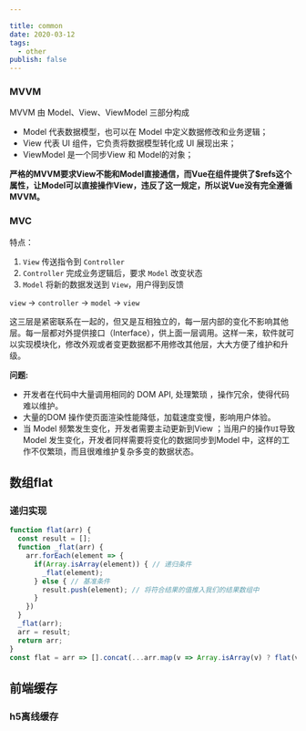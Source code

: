 ```yaml
---

title: common
date: 2020-03-12
tags: 
  - other
publish: false
---
```


### MVVM

MVVM 由 Model、View、ViewModel 三部分构成 

- Model 代表数据模型，也可以在 Model 中定义数据修改和业务逻辑； 
- View 代表 UI 组件，它负责将数据模型转化成 UI 展现出来； 
- ViewModel 是一个同步View 和 Model的对象； 

**严格的MVVM要求View不能和Model直接通信，而Vue在组件提供了$refs这个属性，让Model可以直接操作View，违反了这一规定，所以说Vue没有完全遵循MVVM。**

### MVC

特点：

1. `View` 传送指令到 `Controller`
2. `Controller` 完成业务逻辑后，要求 `Model` 改变状态
3. `Model` 将新的数据发送到 `View`，用户得到反馈

`view` -> `controller` -> `model` -> `view`

这三层是紧密联系在一起的，但又是互相独立的，每一层内部的变化不影响其他层。每一层都对外提供接口（Interface），供上面一层调用。这样一来，软件就可以实现模块化，修改外观或者变更数据都不用修改其他层，大大方便了维护和升级。

**问题:**

- 开发者在代码中大量调用相同的 DOM API, 处理繁琐 ，操作冗余，使得代码难以维护。 
- 大量的DOM 操作使页面渲染性能降低，加载速度变慢，影响用户体验。 
- 当 Model 频繁发生变化，开发者需要主动更新到View ；当用户的操作`UI`导致 Model 发生变化，开发者同样需要将变化的数据同步到Model 中，这样的工作不仅繁琐，而且很难维护复杂多变的数据状态。 

## 数组flat

### 递归实现

```js
function flat(arr) {
  const result = [];
  function _flat(arr) {
    arr.forEach(element => {
      if(Array.isArray(element)) { // 递归条件
        _flat(element);
      } else { // 基准条件
        result.push(element); // 将符合结果的值推入我们的结果数组中
      }
    })
  }
  _flat(arr);
  arr = result;
  return arr;
}
const flat = arr => [].concat(...arr.map(v => Array.isArray(v) ? flat(v) : v));
```

## 前端缓存

### h5离线缓存

